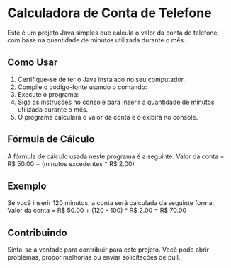 # Calculadora de Conta de Telefone

Este é um projeto Java simples que calcula o valor da conta de telefone com base na quantidade de minutos utilizada durante o mês.

## Como Usar

1. Certifique-se de ter o Java instalado no seu computador.
2. Compile o código-fonte usando o comando:
3. Execute o programa:
4. Siga as instruções no console para inserir a quantidade de minutos utilizada durante o mês.
5. O programa calculará o valor da conta e o exibirá no console.

## Fórmula de Cálculo

A fórmula de cálculo usada neste programa é a seguinte:
Valor da conta = R$ 50.00 + (minutos excedentes * R$ 2.00)

## Exemplo

Se você inserir 120 minutos, a conta será calculada da seguinte forma:
Valor da conta = R$ 50.00 + (120 - 100) * R$ 2.00 = R$ 70.00

## Contribuindo

Sinta-se à vontade para contribuir para este projeto. Você pode abrir problemas, propor melhorias ou enviar solicitações de pull.

